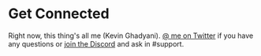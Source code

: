 # Get Connected

Right now, this thing's all me \(Kevin Ghadyani\). [@ me on Twitter](https://twitter.com/Sawtaytoes) if you have any questions or [join the Discord](https://discord.gg/zqzj9q9E) and ask in \#support.



